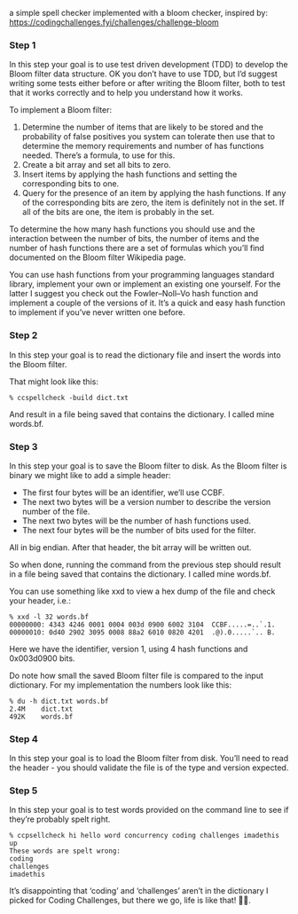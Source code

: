 a simple spell checker implemented with a bloom checker, inspired by: https://codingchallenges.fyi/challenges/challenge-bloom

### Step 1
In this step your goal is to use test driven development (TDD) to develop the Bloom filter data structure. OK you don’t have to use TDD, but I’d suggest writing some tests either before or after writing the Bloom filter, both to test that it works correctly and to help you understand how it works.

To implement a Bloom filter:

1. Determine the number of items that are likely to be stored and the probability of false positives you system can tolerate then use that to determine the memory requirements and number of has functions needed. There’s a formula, to use for this.
2. Create a bit array and set all bits to zero.
3. Insert items by applying the hash functions and setting the corresponding bits to one.
4. Query for the presence of an item by applying the hash functions. If any of the corresponding bits are zero, the item is definitely not in the set. If all of the bits are one, the item is probably in the set.

To determine the how many hash functions you should use and the interaction between the number of bits, the number of items and the number of hash functions there are a set of formulas which you’ll find documented on the Bloom filter Wikipedia page.

You can use hash functions from your programming languages standard library, implement your own or implement an existing one yourself. For the latter I suggest you check out the Fowler–Noll–Vo hash function and implement a couple of the versions of it. It’s a quick and easy hash function to implement if you’ve never written one before.

### Step 2
In this step your goal is to read the dictionary file and insert the words into the Bloom filter.

That might look like this:

```% ccspellcheck -build dict.txt```

And result in a file being saved that contains the dictionary. I called mine words.bf.

### Step 3
In this step your goal is to save the Bloom filter to disk. As the Bloom filter is binary we might like to add a simple header:

- The first four bytes will be an identifier, we’ll use CCBF.
- The next two bytes will be a version number to describe the version number of the file.
- The next two bytes will be the number of hash functions used.
- The next four bytes will be the number of bits used for the filter.

All in big endian. After that header, the bit array will be written out.

So when done, running the command from the previous step should result in a file being saved that contains the dictionary. I called mine words.bf.

You can use something like xxd to view a hex dump of the file and check your header, i.e.:
```
% xxd -l 32 words.bf
00000000: 4343 4246 0001 0004 003d 0900 6002 3104  CCBF.....=..`.1.
00000010: 0d40 2902 3095 0008 88a2 6010 0820 4201  .@).0.....`.. B.
```
Here we have the identifier, version 1, using 4 hash functions and 0x003d0900 bits.

Do note how small the saved Bloom filter file is compared to the input dictionary. For my implementation the numbers look like this:
```
% du -h dict.txt words.bf
2.4M    dict.txt
492K    words.bf
```

### Step 4
In this step your goal is to load the Bloom filter from disk. You’ll need to read the header - you should validate the file is of the type and version expected.

### Step 5
In this step your goal is to test words provided on the command line to see if they’re probably spelt right.
```
% ccpsellcheck hi hello word concurrency coding challenges imadethis up
These words are spelt wrong:
coding
challenges
imadethis
```
It’s disappointing that ‘coding’ and ‘challenges’ aren’t in the dictionary I picked for Coding Challenges, but there we go, life is like that! 🤷‍♂️.